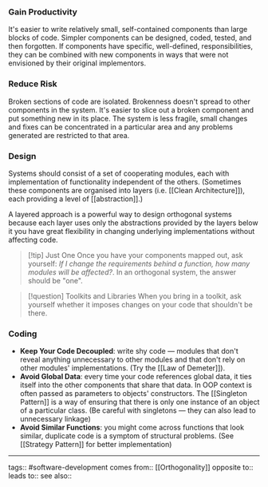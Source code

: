 ### Gain Productivity
It's easier to write relatively small, self-contained components than large blocks of code. Simpler components can be designed, coded, tested, and then forgotten.
If components have specific, well-defined, responsibilities, they can be combined with new components in  ways that were not envisioned by their original implementors.

### Reduce Risk
Broken sections of code are isolated. Brokenness doesn't spread to other components in the system. 
It's easier to slice out a broken component and put something new in its place.
The system is less fragile, small changes and fixes can be concentrated in a particular area and any problems generated are restricted to that area.

### Design
Systems should consist of a set of cooperating modules, each with implementation of functionality independent of the others. (Sometimes these components are organised into layers (i.e. [[Clean Architecture]]), each providing a level of [[abstraction]].)

A layered approach is a powerful way to design orthogonal systems because each layer uses only the abstractions provided by the layers below it you have great flexibility in changing underlying implementations without affecting code.

> [!tip] Just One
> Once you have your components mapped out, ask yourself: *If I change the requirements behind a function, how many modules will be affected?*. In an orthogonal system, the answer should be "one".

> [!question] Toolkits and Libraries
> When you bring in a toolkit, ask yourself whether it imposes changes on your code that shouldn't be there.

### Coding
- **Keep Your Code Decoupled**: write shy code — modules that don't reveal anything unnecessary to other modules and that don't rely on other modules' implementations. (Try the [[Law of Demeter]]).
- **Avoid Global Data**: every time your code references global data, it ties itself into the other components that share that data. In OOP context is often passed as parameters to objects' constructors. The [[Singleton Pattern]] is a way of ensuring that there is only one instance of an object of a particular class. (Be careful with singletons — they can also lead to unnecessary linkage)
- **Avoid Similar Functions**: you might come across functions that look similar, duplicate code is a symptom of structural problems. (See [[Strategy Pattern]] for better implementation)
***
tags:: #software-development 
comes from:: [[Orthogonality]]
opposite to::
leads to::
see also::

